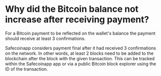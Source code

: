 # Why did the Bitcoin balance not increase after receiving payment?

For a Bitcoin payment to be reflected on the wallet's balance the payment should receive at least 3 confirmations.

Safecoinapp considers payment final after it had received 3 confirmations on the network. In other words, at least 2 blocks need to be added to the blockchain after the block with the given transaction. This can be tracked within the Safecoinapp app or via a public Bitcoin block explorer using the ID of the transaction.


